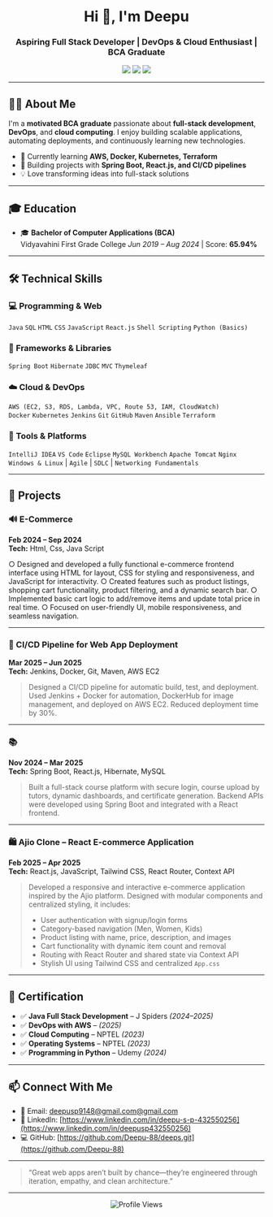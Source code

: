 <h1 align="center">Hi 👋, I'm Deepu </h1>
<h3 align="center">Aspiring Full Stack Developer | DevOps & Cloud Enthusiast | BCA Graduate</h3>

<p align="center">
  <a href="mailto:deepusp9148@gmail.com"><img src="https://img.shields.io/badge/Gmail-red?logo=gmail&logoColor=white" /></a>
  <a href="https://www.linkedin.com/in/deepu-s-p-432550256" target="_blank"><img src="https://img.shields.io/badge/LinkedIn-blue?logo=linkedin" /></a>
  <a href="https://github.com/Deepu-88/deeps.git" target="_blank"><img src="https://img.shields.io/badge/GitHub-black?logo=github&logoColor=white" /></a>
</p>

---

## 🧑‍🎓 About Me

I'm a **motivated BCA graduate** passionate about **full-stack development**, **DevOps**, and **cloud computing**. I enjoy building scalable applications, automating deployments, and continuously learning new technologies.

- 🔭 Currently learning **AWS, Docker, Kubernetes, Terraform**
- 🌱 Building projects with **Spring Boot, React.js, and CI/CD pipelines**
- 💡 Love transforming ideas into full-stack solutions

---

## 🎓 Education

- 🎓 **Bachelor of Computer Applications (BCA)**  
  Vidyavahini First Grade College
  *Jun 2019 – Aug 2024* | Score: **65.94%**
  
---

## 🛠 Technical Skills

### 💻 Programming & Web
`Java` `SQL` `HTML` `CSS` `JavaScript` `React.js` `Shell Scripting` `Python (Basics)`

### 🔧 Frameworks & Libraries
`Spring Boot` `Hibernate` `JDBC` `MVC` `Thymeleaf`

### ☁️ Cloud & DevOps
`AWS (EC2, S3, RDS, Lambda, VPC, Route 53, IAM, CloudWatch)`  
`Docker` `Kubernetes` `Jenkins` `Git` `GitHub` `Maven` `Ansible` `Terraform`

### 🧰 Tools & Platforms
`IntelliJ IDEA` `VS Code` `Eclipse` `MySQL Workbench` `Apache Tomcat` `Nginx`  
`Windows & Linux` | `Agile` | `SDLC` | `Networking Fundamentals`

---

## 💼 Projects

### 🔊 E-Commerce   
**Feb 2024 – Sep 2024**  
**Tech:** Html, Css, Java Script

○ Designed and developed a fully functional e-commerce frontend interface using HTML for layout, CSS for styling and
responsiveness, and JavaScript for interactivity.
○ Created features such as product listings, shopping cart functionality, product filtering, and a dynamic search bar.
○ Implemented basic cart logic to add/remove items and update total price in real time.
○ Focused on user-friendly UI, mobile responsiveness, and seamless navigation.


---

### 🚀 CI/CD Pipeline for Web App Deployment  
**Mar 2025 – Jun 2025**  
**Tech:** Jenkins, Docker, Git, Maven, AWS EC2  
> Designed a CI/CD pipeline for automatic build, test, and deployment. Used Jenkins + Docker for automation, DockerHub for image management, and deployed on AWS EC2. Reduced deployment time by 30%.

---

### 📚  
**Nov 2024 – Mar 2025**  
**Tech:** Spring Boot, React.js, Hibernate, MySQL  
> Built a full-stack course platform with secure login, course upload by tutors, dynamic dashboards, and certificate generation. Backend APIs were developed using Spring Boot and integrated with a React frontend.

---

### 🛍️ Ajio Clone – React E-commerce Application  
**Feb 2025 – Apr 2025**  
**Tech:** React.js, JavaScript, Tailwind CSS, React Router, Context API  
> Developed a responsive and interactive e-commerce application inspired by the Ajio platform. Designed with modular components and centralized styling, it includes:  
> - User authentication with signup/login forms  
> - Category-based navigation (Men, Women, Kids)  
> - Product listing with name, price, description, and images  
> - Cart functionality with dynamic item count and removal  
> - Routing with React Router and shared state via Context API  
> - Stylish UI using Tailwind CSS and centralized `App.css`

---

## 📜 Certification

- ✅ **Java Full Stack Development** – J Spiders *(2024–2025)*  
- ✅ **DevOps with AWS** – *(2025)*  
- ✅ **Cloud Computing** – NPTEL *(2023)*  
- ✅ **Operating Systems** – NPTEL *(2023)*  
- ✅ **Programming in Python** – Udemy *(2024)*  

---

## 📫 Connect With Me

- 📧 Email: [deepusp9148@gmail.com@gmail.com](mailto:deepusp9148@gmail.com@gmail.com)  
- 🔗 LinkedIn: [https://www.linkedin.com/in/deepu-s-p-432550256](https://www.linkedin.com/in/deepusp432550256)  
- 💻 GitHub: [https://github.com/Deepu-88/deeps.git](https://github.com/Deepu-88)

---

> “Great web apps aren’t built by chance—they’re engineered through iteration, empathy, and clean architecture.”

---

<p align="center">
  <img src="https://komarev.com/ghpvc/?username=ManojVattikuti982&label=Profile%20Views&color=blueviolet&style=flat&initial=200" alt="Profile Views" />
</p>

